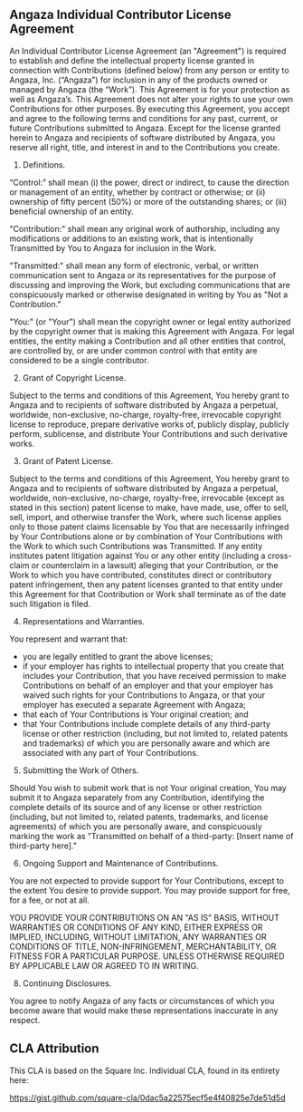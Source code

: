 ## Angaza Individual Contributor License Agreement

An Individual Contributor License Agreement (an "Agreement") is required to establish and define the intellectual property license granted in connection with Contributions (defined below) from any person or entity to Angaza, Inc. (“Angaza”) for inclusion in any of the products owned or managed by Angaza (the “Work”). This Agreement is for your protection as well as Angaza’s. This Agreement does not alter your rights to use your own Contributions for other purposes. By executing this Agreement, you accept and agree to the following terms and conditions for any past, current, or future Contributions submitted to Angaza. Except for the license granted herein to Angaza and recipients of software distributed by Angaza, you reserve all right, title, and interest in and to the Contributions you create.

1. Definitions.

“Control:” shall mean (i) the power, direct or indirect, to cause the direction or management of an entity, whether by contract or otherwise; or (ii) ownership of fifty percent (50%) or more of the outstanding shares; or (iii) beneficial ownership of an entity.

"Contribution:" shall mean any original work of authorship, including any modifications or additions to an existing work, that is intentionally Transmitted by You to Angaza for inclusion in the Work.

"Transmitted:" shall mean any form of electronic, verbal, or written communication sent to Angaza or its representatives for the purpose of discussing and improving the Work, but excluding communications that are conspicuously marked or otherwise designated in writing by You as "Not a Contribution."

"You:" (or "Your") shall mean the copyright owner or legal entity authorized by the copyright owner that is making this Agreement with Angaza. For legal entities, the entity making a Contribution and all other entities that control, are controlled by, or are under common control with that entity are considered to be a single contributor.

2. Grant of Copyright License.

Subject to the terms and conditions of this Agreement, You hereby grant to Angaza and to recipients of software distributed by Angaza a perpetual, worldwide, non-exclusive, no-charge, royalty-free, irrevocable copyright license to reproduce, prepare derivative works of, publicly display, publicly perform, sublicense, and distribute Your Contributions and such derivative works.

3. Grant of Patent License.

Subject to the terms and conditions of this Agreement, You hereby grant to Angaza and to recipients of software distributed by Angaza a perpetual, worldwide, non-exclusive, no-charge, royalty-free, irrevocable (except as stated in this section) patent license to make, have made, use, offer to sell, sell, import, and otherwise transfer the Work, where such license applies only to those patent claims licensable by You that are necessarily infringed by Your Contributions alone or by combination of Your Contributions with the Work to which such Contributions was Transmitted. If any entity institutes patent litigation against You or any other entity (including a cross-claim or counterclaim in a lawsuit) alleging that your Contribution, or the Work to which you have contributed, constitutes direct or contributory patent infringement, then any patent licenses granted to that entity under this Agreement for that Contribution or Work shall terminate as of the date such litigation is filed.

4. Representations and Warranties.

You represent and warrant that:
 * you are legally entitled to grant the above licenses;
 * if your employer has rights to intellectual property that you create that includes your Contribution, that you have received permission to make Contributions on behalf of an employer and that your employer has waived such rights for your Contributions to Angaza, or that your employer has executed a separate Agreement with Angaza;
 * that each of Your Contributions is Your original creation; and
 * that Your Contributions include complete details of any third-party license or other restriction (including, but not limited to, related patents and trademarks) of which you are personally aware and which are associated with any part of Your Contributions.

 5. Submitting the Work of Others.

Should You wish to submit work that is not Your original creation, You may submit it to Angaza separately from any Contribution, identifying the complete details of its source and of any license or other restriction (including, but not limited to, related patents, trademarks, and license agreements) of which you are personally aware, and conspicuously marking the work as "Transmitted on behalf of a third-party: [Insert name of third-party here]."

6. Ongoing Support and Maintenance of Contributions.

You are not expected to provide support for Your Contributions, except to the extent You desire to provide support. You may provide support for free, for a fee, or not at all.

YOU PROVIDE YOUR CONTRIBUTIONS ON AN "AS IS" BASIS, WITHOUT WARRANTIES OR CONDITIONS OF ANY KIND, EITHER EXPRESS OR IMPLIED, INCLUDING, WITHOUT LIMITATION, ANY WARRANTIES OR CONDITIONS OF TITLE, NON-INFRINGEMENT, MERCHANTABILITY, OR FITNESS FOR A PARTICULAR PURPOSE. UNLESS OTHERWISE REQUIRED BY APPLICABLE LAW OR AGREED TO IN WRITING.

8. Continuing Disclosures.

You agree to notify Angaza of any facts or circumstances of which you become aware that would make these representations inaccurate in any respect.

## CLA Attribution

This CLA is based on the Square Inc. Individual CLA, found in its entirety here:

https://gist.github.com/square-cla/0dac5a22575ecf5e4f40825e7de51d5d
